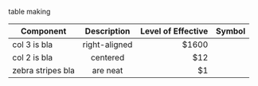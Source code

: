 table making

| Component        | Description           | Level of Effective  | Symbol |
| ---------------- |:---------------------:| -------------------:|--------|
| col 3 is  bla    | right-aligned         | $1600               |        |
| col 2 is     bla | centered              |   $12               |        |
| zebra stripes bla| are neat              |    $1               |        |
